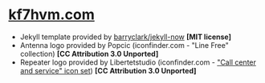 # [kf7hvm.com](https://www.kf7hvm.com/)

* Jekyll template provided by [barryclark/jekyll-now](https://github.com/barryclark/jekyll-now) **[MIT license]**
* Antenna logo provided by Popcic (iconfinder.com - "Line Free" collection) **[CC Attribution 3.0 Unported]**
* Repeater logo provided by Libertetstudio (iconfinder.com - ["Call center and service" icon set](https://www.iconfinder.com/iconsets/call-center-and-service")) **[CC Attribution 3.0 Unported]**